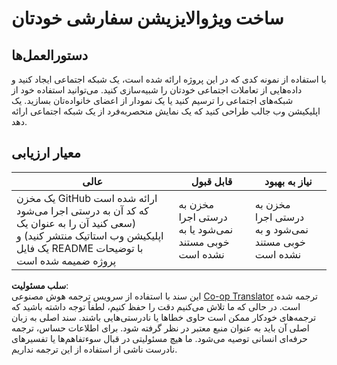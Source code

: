 <!--
CO_OP_TRANSLATOR_METADATA:
{
  "original_hash": "e56df4c0f49357e30ac8fc77aa439dd4",
  "translation_date": "2025-08-24T00:58:48+00:00",
  "source_file": "3-Data-Visualization/13-meaningful-visualizations/assignment.md",
  "language_code": "fa"
}
-->
# ساخت ویژوالایزیشن سفارشی خودتان

## دستورالعمل‌ها

با استفاده از نمونه کدی که در این پروژه ارائه شده است، یک شبکه اجتماعی ایجاد کنید و داده‌هایی از تعاملات اجتماعی خودتان را شبیه‌سازی کنید. می‌توانید استفاده خود از شبکه‌های اجتماعی را ترسیم کنید یا یک نمودار از اعضای خانواده‌تان بسازید. یک اپلیکیشن وب جالب طراحی کنید که یک نمایش منحصربه‌فرد از یک شبکه اجتماعی ارائه دهد.

## معیار ارزیابی

عالی | قابل قبول | نیاز به بهبود
--- | --- | --- |
یک مخزن GitHub ارائه شده است که کد آن به درستی اجرا می‌شود (سعی کنید آن را به عنوان یک اپلیکیشن وب استاتیک منتشر کنید) و یک فایل README با توضیحات پروژه ضمیمه شده است | مخزن به درستی اجرا نمی‌شود یا به خوبی مستند نشده است | مخزن به درستی اجرا نمی‌شود و به خوبی مستند نشده است

**سلب مسئولیت**:  
این سند با استفاده از سرویس ترجمه هوش مصنوعی [Co-op Translator](https://github.com/Azure/co-op-translator) ترجمه شده است. در حالی که ما تلاش می‌کنیم دقت را حفظ کنیم، لطفاً توجه داشته باشید که ترجمه‌های خودکار ممکن است حاوی خطاها یا نادرستی‌هایی باشند. سند اصلی به زبان اصلی آن باید به عنوان منبع معتبر در نظر گرفته شود. برای اطلاعات حساس، ترجمه حرفه‌ای انسانی توصیه می‌شود. ما هیچ مسئولیتی در قبال سوءتفاهم‌ها یا تفسیرهای نادرست ناشی از استفاده از این ترجمه نداریم.